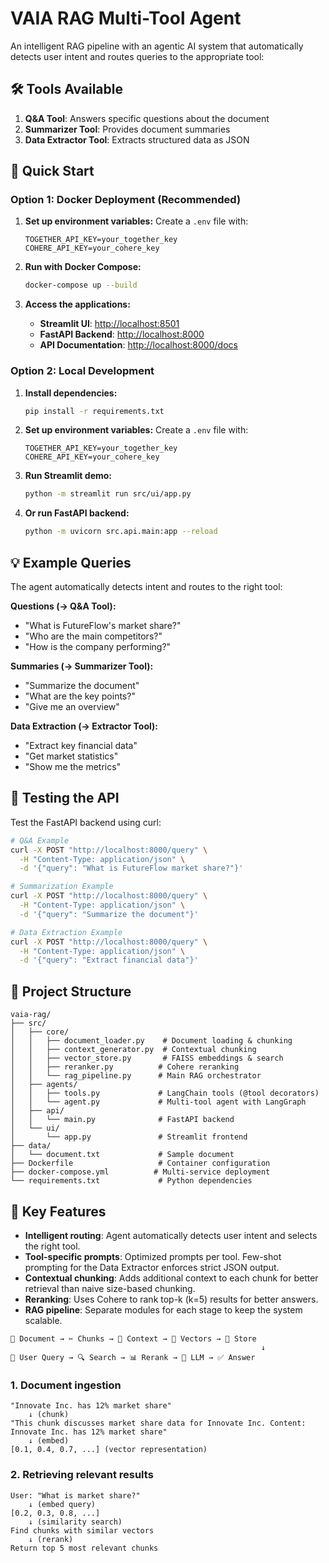 # VAIA RAG Multi-Tool Agent

An intelligent RAG pipeline with an agentic AI system that automatically detects user intent and routes queries to the appropriate tool:

## 🛠️ Tools Available

1. **Q&A Tool**: Answers specific questions about the document
2. **Summarizer Tool**: Provides document summaries  
3. **Data Extractor Tool**: Extracts structured data as JSON

## 🚀 Quick Start

### Option 1: Docker Deployment (Recommended)

1. **Set up environment variables:**
   Create a `.env` file with:
   ```
   TOGETHER_API_KEY=your_together_key
   COHERE_API_KEY=your_cohere_key
   ```

2. **Run with Docker Compose:**
   ```bash
   docker-compose up --build
   ```

3. **Access the applications:**
   - **Streamlit UI**: [http://localhost:8501](http://localhost:8501)
   - **FastAPI Backend**: [http://localhost:8000](http://localhost:8000)
   - **API Documentation**: [http://localhost:8000/docs](http://localhost:8000/docs)

### Option 2: Local Development

1. **Install dependencies:**
   ```bash
   pip install -r requirements.txt
   ```

2. **Set up environment variables:**
   Create a `.env` file with:
   ```
   TOGETHER_API_KEY=your_together_key
   COHERE_API_KEY=your_cohere_key
   ```

3. **Run Streamlit demo:**
   ```bash
   python -m streamlit run src/ui/app.py
   ```

4. **Or run FastAPI backend:**
   ```bash
   python -m uvicorn src.api.main:app --reload
   ```

## 💡 Example Queries

The agent automatically detects intent and routes to the right tool:

**Questions (→ Q&A Tool):**
- "What is FutureFlow's market share?"
- "Who are the main competitors?"
- "How is the company performing?"

**Summaries (→ Summarizer Tool):**
- "Summarize the document"
- "What are the key points?"
- "Give me an overview"

**Data Extraction (→ Extractor Tool):**
- "Extract key financial data"
- "Get market statistics" 
- "Show me the metrics"

## 🧪 Testing the API

Test the FastAPI backend using curl:

```bash
# Q&A Example
curl -X POST "http://localhost:8000/query" \
  -H "Content-Type: application/json" \
  -d '{"query": "What is FutureFlow market share?"}'

# Summarization Example  
curl -X POST "http://localhost:8000/query" \
  -H "Content-Type: application/json" \
  -d '{"query": "Summarize the document"}'

# Data Extraction Example
curl -X POST "http://localhost:8000/query" \
  -H "Content-Type: application/json" \
  -d '{"query": "Extract financial data"}'
```

## 📁 Project Structure

```
vaia-rag/
├── src/
│   ├── core/
│   │   ├── document_loader.py    # Document loading & chunking
│   │   ├── context_generator.py  # Contextual chunking
│   │   ├── vector_store.py       # FAISS embeddings & search
│   │   ├── reranker.py          # Cohere reranking
│   │   └── rag_pipeline.py      # Main RAG orchestrator
│   ├── agents/
│   │   ├── tools.py             # LangChain tools (@tool decorators)
│   │   └── agent.py             # Multi-tool agent with LangGraph
│   ├── api/
│   │   └── main.py              # FastAPI backend
│   └── ui/
│       └── app.py               # Streamlit frontend
├── data/
│   └── document.txt             # Sample document
├── Dockerfile                   # Container configuration
├── docker-compose.yml          # Multi-service deployment
└── requirements.txt             # Python dependencies
```

## 🎯 Key Features

- **Intelligent routing**: Agent automatically detects user intent and selects the right tool.
- **Tool-specific prompts**: Optimized prompts per tool. Few-shot prompting for the Data Extractor enforces strict JSON output.
- **Contextual chunking**: Adds additional context to each chunk for better retrieval than naive size-based chunking.
- **Reranking**: Uses Cohere to rank top-k (k=5) results for better answers.
- **RAG pipeline**: Separate modules for each stage to keep the system scalable.

```
📄 Document → ✂️ Chunks → 🧠 Context → 🔢 Vectors → 💾 Store
                                                        ↓
👤 User Query → 🔍 Search → 📊 Rerank → 🤖 LLM → ✅ Answer
```

### 1. Document ingestion

```
"Innovate Inc. has 12% market share"
    ↓ (chunk)
"This chunk discusses market share data for Innovate Inc. Content: Innovate Inc. has 12% market share"
    ↓ (embed)
[0.1, 0.4, 0.7, ...] (vector representation)
```

### 2. Retrieving relevant results

```
User: "What is market share?"
    ↓ (embed query)
[0.2, 0.3, 0.8, ...]
    ↓ (similarity search)
Find chunks with similar vectors
    ↓ (rerank)
Return top 5 most relevant chunks
```

